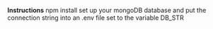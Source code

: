 <!-- #100Devs Simple Express App Submission

### Goal: Make Your Own CRUD APP and Push To Heroku

### How to submit your code for review:

- Fork and clone this repo
- Create a new branch called answer
- Checkout answer branch
- Push to your fork
- Issue a pull request
- Your pull request description should contain the following:
  - (1 to 5 no 3) I completed the challenge
  - (1 to 5 no 3) I feel good about my code
  - Anything specific on which you want feedback!

Example:
```
I completed the challenge: 5
I feel good about my code: 4
I'm not sure if my constructors are setup cleanly...
``` -->

**Instructions**
npm install
set up your mongoDB database and put the connection string into an .env file set to the variable DB_STR


<!-- I completed the challenge: 4
I feel good about my code: 5

I just need to add an edit function to complete the full CRUD.  Will be working more on it and may possibly be complete by the time it is viewed!  If it is full CRUD at viewing then my 4 would also be a 5.  I feel really good about the code as I learned a lot while making this application like deleting the correct document in mongoDB based off of the id instead of the name! 

https://take-notes-codebymatthew.herokuapp.com/ -->
